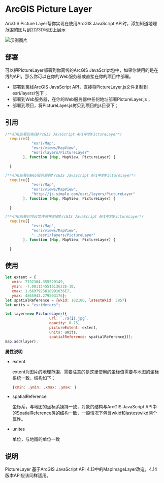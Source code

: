 # ArcGIS Picture Layer

ArcGIS Picture Layer帮你实现在使用ArcGIS JavaScript API时，添加知道地理范围的图片到2D/3D地图上展示

![示例图片](https://raw.githubusercontent.com/lebean/arcgis-picture-layer/master/sample.jpg)

## 部署

可以把PictureLayer部署到你离线的ArcGIS JavaScript包中，如果你使用的是在线的API，那么你可以在你的Web服务器或直接在你的项目中部署。

- 部署到离线ArcGIS JavaScript API，直接将PictureLayer.js文件复制到esri/layers/包下；
- 部署到Web服务器，在你的Web服务器中任何地址部署PictureLayer.js；
- 部署到项目，将PictureLayer.js拷贝到项目的js目录下；

## 引用

~~~js
/**引用部署到离线ArcGIS JavaScript API中的PictureLayer*/
  require([
            "esri/Map",
            "esri/views/MapView",
            "esri/layers/PictureLayer"
        ], function (Map, MapView, PictureLayer) {
      
  }
          
/**引用部署到Web服务器的ArcGIS JavaScript API中的PictureLayer*/
  require([
            "esri/Map",
            "esri/views/MapView",
            "http://js.simple.com/esri/layers/PictureLayer"
        ], function (Map, MapView, PictureLayer) {
      
  }

/**引用部署到项目文件夹中的的ArcGIS JavaScript API中的PictureLayer*/
  require([
            "esri/Map",
            "esri/views/MapView",
            "../esri/layers/PictureLayer"
        ], function (Map, MapView, PictureLayer) {
      
  }
~~~

## 使用

~~~js
let extent = {
   xmin: 7792364.355529149,
   ymin: -7.081154551613622E-10,
   xmax: 1.6697923618991036E7,
   ymax: 4865942.279503176};
let spatialReference = {wkid: 102100, latestWkid: 3857}
let units = "esriMeters";

let layer=new PictureLayer({
                    url: `./${i}.jpg`,
                    opacity: 0.75,
                    pictureExtent: extent,
                    units: units,
                    spatialReference: spatialReference}));
map.add(layer);
~~~

**属性说明**

- extent

  extent为图片的地理范围，需要注意的是这里使用的坐标值需要与地图的坐标系统一致，结构如下：

  ~~~js
  {xmin: ,ymin: ,xmax: ,ymax: }
  ~~~

- spatialReference

  坐标系，与地图的坐标系操持一致，对象的结构与ArcGIS JavaScript API中的SpatialReference类的结构一致，一般情况下包含wkid和lastestwikd两个属性。

- unites

  单位，与地图的单位一致

## 说明

PictureLayer 基于ArcGIS JavaScript API 4.13中的MapImageLayer改造，4.14版本API应该同样适用。
